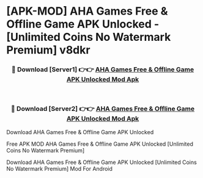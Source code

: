 # [APK-MOD] AHA Games  Free & Offline Game APK Unlocked - [Unlimited Coins No Watermark Premium] v8dkr



<div align="center">
<h3>🔴 Download [Server1] 👉👉 <a href="https://momento.my/?title=AHA_Games__Free_&_Offline_Game_APK_Unlocked">AHA Games  Free & Offline Game APK Unlocked Mod Apk</a></h3><br>

<h3>🔴 Download [Server2] 👉👉 <a href="https://momento.my/?title=AHA_Games__Free_&_Offline_Game_APK_Unlocked">AHA Games  Free & Offline Game APK Unlocked Mod Apk</a></h3>
</div>



Download AHA Games  Free & Offline Game APK Unlocked 

Free APK MOD AHA Games  Free & Offline Game APK Unlocked [Unlimited Coins No Watermark Premium]

Download AHA Games  Free & Offline Game APK Unlocked [Unlimited Coins No Watermark Premium] Mod For Android
